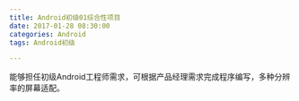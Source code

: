 ```yaml
---
title: Android初级01综合性项目
date: 2017-01-28 08:30:00
categories: Android
tags: Android初级

---
```



能够担任初级Android工程师需求，可根据产品经理需求完成程序编写，多种分辨率的屏幕适配。